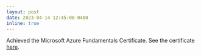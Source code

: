 ```yaml
---
layout: post
date: 2023-04-14 12:45:00-0400
inline: true
---
```


Achieved the Microsoft Azure Fundamentals Certificate. See the certificate [here](https://www.credly.com/badges/2e3a27a9-09c6-4d61-8e41-19497f204972).